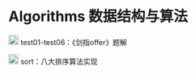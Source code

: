 # Algorithms 数据结构与算法

<img src="https://assets-cdn.github.com/images/icons/emoji/unicode/1f50d.png" width="20" height="20"> test01-test06：《剑指offer》题解

<img src="https://assets-cdn.github.com/images/icons/emoji/unicode/2618.png" width="20" height="20"> sort：八大排序算法实现

